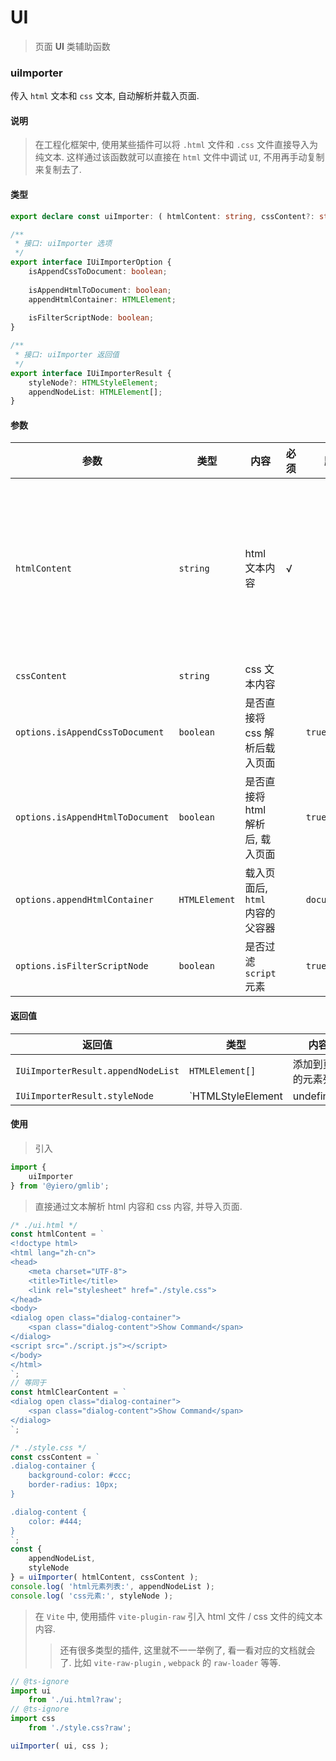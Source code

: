 # UI

> 页面 **UI** 类辅助函数

### uiImporter

传入
`html` 文本和
`css` 文本, 自动解析并载入页面.

#### 说明

> 在工程化框架中, 使用某些插件可以将
`.html` 文件和
`.css` 文件直接导入为纯文本. 这样通过该函数就可以直接在
`html` 文件中调试
`UI`, 不用再手动复制来复制去了.

#### 类型

```ts
export declare const uiImporter: ( htmlContent: string, cssContent?: string, options?: Partial<IUiImporterOption> ) => IUiImporterResult;

/**
 * 接口: uiImporter 选项
 */
export interface IUiImporterOption {
	isAppendCssToDocument: boolean;
	
	isAppendHtmlToDocument: boolean;
	appendHtmlContainer: HTMLElement;
	
	isFilterScriptNode: boolean;
}

/**
 * 接口: uiImporter 返回值
 */
export interface IUiImporterResult {
	styleNode?: HTMLStyleElement;
	appendNodeList: HTMLElement[];
}
```

#### 参数

| 参数                             | 类型          | 内容                             | 必须 | 默认值          | 备注                                                         |
| -------------------------------- | ------------- | -------------------------------- | ---- | --------------- | ------------------------------------------------------------ |
| `htmlContent`                    | `string`      | html 文本内容                    | √    |                 | 可以传入单独的只包含元素的 `innerHTML` 文本内容. <br />也可以传入一个完整的 `html` 内容 (包括 `html`, `head`, `body` 的文本内容), 该情况只会解析 `body` 里的元素. |
| `cssContent`                     | `string`      | css 文本内容                     |      |                 |                                                              |
| `options.isAppendCssToDocument`  | `boolean`     | 是否直接将 css 解析后载入页面    |      | `true`          | 将作为 `document.head` 的子元素.                             |
| `options.isAppendHtmlToDocument` | `boolean`     | 是否直接将 html 解析后, 载入页面 |      | `true`          |                                                              |
| `options.appendHtmlContainer`    | `HTMLElement` | 载入页面后, `html` 内容的父容器  |      | `document.body` |                                                              |
| `options.isFilterScriptNode`     | `boolean`     | 是否过滤 `script` 元素           |      | `true`          |                                                              |

#### 返回值

| 返回值                             | 类型                           | 内容                    |
| ---------------------------------- | ------------------------------ | ----------------------- |
| `IUiImporterResult.appendNodeList` | `HTMLElement[]`                | 添加到页面的元素列表    |
| `IUiImporterResult.styleNode`      | `HTMLStyleElement | undefined` | 添加到页面的 style 元素 |

#### 使用

> 引入

```js
import {
	uiImporter
} from '@yiero/gmlib';
```

> 直接通过文本解析 html 内容和 css 内容, 并导入页面.

```js
/* ./ui.html */
const htmlContent = `
<!doctype html>
<html lang="zh-cn">
<head>
	<meta charset="UTF-8">
	<title>Title</title>
	<link rel="stylesheet" href="./style.css">
</head>
<body>
<dialog open class="dialog-container">
	<span class="dialog-content">Show Command</span>
</dialog>
<script src="./script.js"></script>
</body>
</html>
`;
// 等同于
const htmlClearContent = `
<dialog open class="dialog-container">
	<span class="dialog-content">Show Command</span>
</dialog>
`;

/* ./style.css */
const cssContent = `
.dialog-container {
	background-color: #ccc;
	border-radius: 10px;
}

.dialog-content {
	color: #444;
}
`;
const {
	appendNodeList,
	styleNode
} = uiImporter( htmlContent, cssContent );
console.log( 'html元素列表:', appendNodeList );
console.log( 'css元素:', styleNode );
```

> 在
`Vite` 中, 使用插件
`vite-plugin-raw` 引入 html 文件 / css 文件的纯文本内容.
>
> > 还有很多类型的插件, 这里就不一一举例了, 看一看对应的文档就会了. 比如
`vite-raw-plugin` ,
`webpack` 的
`raw-loader` 等等.

```js
// @ts-ignore
import ui
	from './ui.html?raw';
// @ts-ignore
import css
	from './style.css?raw';

uiImporter( ui, css );
```
